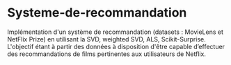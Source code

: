 # Systeme-de-recommandation
Implémentation d'un système de recommandation (datasets : MovieLens et NetFlix Prize) en utilisant la SVD, weighted SVD, ALS, Scikit-Surprise. L'objectif étant à partir des données à disposition d'être capable d’effectuer des recommandations de films pertinentes aux utilisateurs de Netflix.
